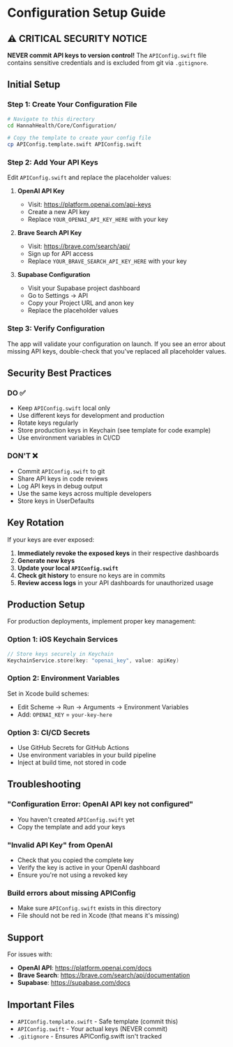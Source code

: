 # Configuration Setup Guide

## ⚠️ CRITICAL SECURITY NOTICE

**NEVER commit API keys to version control!** The `APIConfig.swift` file contains sensitive credentials and is excluded from git via `.gitignore`.

## Initial Setup

### Step 1: Create Your Configuration File

```bash
# Navigate to this directory
cd HannahHealth/Core/Configuration/

# Copy the template to create your config file
cp APIConfig.template.swift APIConfig.swift
```

### Step 2: Add Your API Keys

Edit `APIConfig.swift` and replace the placeholder values:

1. **OpenAI API Key**
   - Visit: https://platform.openai.com/api-keys
   - Create a new API key
   - Replace `YOUR_OPENAI_API_KEY_HERE` with your key

2. **Brave Search API Key**
   - Visit: https://brave.com/search/api/
   - Sign up for API access
   - Replace `YOUR_BRAVE_SEARCH_API_KEY_HERE` with your key

3. **Supabase Configuration**
   - Visit your Supabase project dashboard
   - Go to Settings → API
   - Copy your Project URL and anon key
   - Replace the placeholder values

### Step 3: Verify Configuration

The app will validate your configuration on launch. If you see an error about missing API keys, double-check that you've replaced all placeholder values.

## Security Best Practices

### DO ✅
- Keep `APIConfig.swift` local only
- Use different keys for development and production
- Rotate keys regularly
- Store production keys in Keychain (see template for code example)
- Use environment variables in CI/CD

### DON'T ❌
- Commit `APIConfig.swift` to git
- Share API keys in code reviews
- Log API keys in debug output
- Use the same keys across multiple developers
- Store keys in UserDefaults

## Key Rotation

If your keys are ever exposed:

1. **Immediately revoke the exposed keys** in their respective dashboards
2. **Generate new keys**
3. **Update your local `APIConfig.swift`**
4. **Check git history** to ensure no keys are in commits
5. **Review access logs** in your API dashboards for unauthorized usage

## Production Setup

For production deployments, implement proper key management:

### Option 1: iOS Keychain Services
```swift
// Store keys securely in Keychain
KeychainService.store(key: "openai_key", value: apiKey)
```

### Option 2: Environment Variables
Set in Xcode build schemes:
- Edit Scheme → Run → Arguments → Environment Variables
- Add: `OPENAI_KEY` = `your-key-here`

### Option 3: CI/CD Secrets
- Use GitHub Secrets for GitHub Actions
- Use environment variables in your build pipeline
- Inject at build time, not stored in code

## Troubleshooting

### "Configuration Error: OpenAI API key not configured"
- You haven't created `APIConfig.swift` yet
- Copy the template and add your keys

### "Invalid API Key" from OpenAI
- Check that you copied the complete key
- Verify the key is active in your OpenAI dashboard
- Ensure you're not using a revoked key

### Build errors about missing APIConfig
- Make sure `APIConfig.swift` exists in this directory
- File should not be red in Xcode (that means it's missing)

## Support

For issues with:
- **OpenAI API**: https://platform.openai.com/docs
- **Brave Search**: https://brave.com/search/api/documentation
- **Supabase**: https://supabase.com/docs

## Important Files

- `APIConfig.template.swift` - Safe template (commit this)
- `APIConfig.swift` - Your actual keys (NEVER commit)
- `.gitignore` - Ensures APIConfig.swift isn't tracked